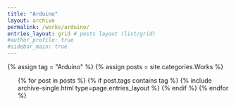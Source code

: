 ```yaml
---
title: "Arduino"
layout: archive
permalink: /works/arduino/
entries_layout: grid # posts layout (list/grid)
#author_profile: true
#sidebar_main: true
---
```

<body oncontextmenu="return false;">
{% assign tag = "Arduino" %} <!--tag name-->
{% assign posts = site.categories.Works %}
  <ul> 
  {% for post in posts %}
    {% if post.tags contains tag %}
      {% include archive-single.html type=page.entries_layout %}
    {% endif %}
  {% endfor %}
  </ul>
</body>